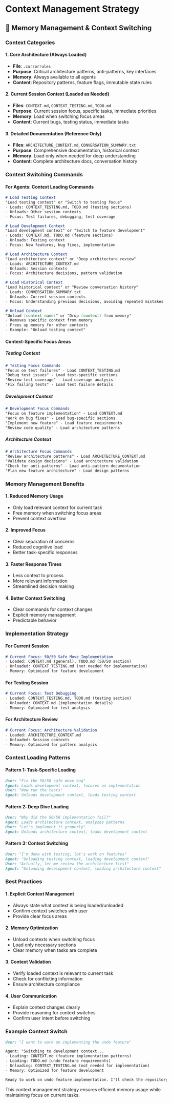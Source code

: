 # Context Management Strategy

## 🧠 Memory Management & Context Switching

### Context Categories

#### 1. **Core Architecture** (Always Loaded)
- **File**: `.cursorrules`
- **Purpose**: Critical architecture patterns, anti-patterns, key interfaces
- **Memory**: Always available to all agents
- **Content**: Repository patterns, feature flags, immutable state rules

#### 2. **Current Session Context** (Loaded as Needed)
- **Files**: `CONTEXT.md`, `CONTEXT_TESTING.md`, `TODO.md`
- **Purpose**: Current session focus, specific tasks, immediate priorities
- **Memory**: Load when switching focus areas
- **Content**: Current bugs, testing status, immediate tasks

#### 3. **Detailed Documentation** (Reference Only)
- **Files**: `ARCHITECTURE_CONTEXT.md`, `CONVERSATION_SUMMARY.txt`
- **Purpose**: Comprehensive documentation, historical context
- **Memory**: Load only when needed for deep understanding
- **Content**: Complete architecture docs, conversation history

### Context Switching Commands

#### For Agents: Context Loading Commands

```markdown
# Load Testing Context
"Load testing context" or "Switch to testing focus"
- Loads: CONTEXT_TESTING.md, TODO.md (testing sections)
- Unloads: Other session contexts
- Focus: Test failures, debugging, test coverage

# Load Development Context  
"Load development context" or "Switch to feature development"
- Loads: CONTEXT.md, TODO.md (feature sections)
- Unloads: Testing context
- Focus: New features, bug fixes, implementation

# Load Architecture Context
"Load architecture context" or "Deep architecture review"
- Loads: ARCHITECTURE_CONTEXT.md
- Unloads: Session contexts
- Focus: Architecture decisions, pattern validation

# Load Historical Context
"Load historical context" or "Review conversation history"
- Loads: CONVERSATION_SUMMARY.txt
- Unloads: Current session contexts
- Focus: Understanding previous decisions, avoiding repeated mistakes

# Unload Context
"Unload [context name]" or "Drop [context] from memory"
- Removes specific context from memory
- Frees up memory for other contexts
- Example: "Unload testing context"
```

#### Context-Specific Focus Areas

##### Testing Context
```markdown
# Testing Focus Commands
"Focus on test failures" - Load CONTEXT_TESTING.md
"Debug test issues" - Load test-specific sections
"Review test coverage" - Load coverage analysis
"Fix failing tests" - Load test failure details
```

##### Development Context
```markdown
# Development Focus Commands
"Focus on feature implementation" - Load CONTEXT.md
"Work on bug fixes" - Load bug-specific sections
"Implement new feature" - Load feature requirements
"Review code quality" - Load architecture patterns
```

##### Architecture Context
```markdown
# Architecture Focus Commands
"Review architecture patterns" - Load ARCHITECTURE_CONTEXT.md
"Validate design decisions" - Load architecture validation
"Check for anti-patterns" - Load anti-pattern documentation
"Plan new feature architecture" - Load design patterns
```

### Memory Management Benefits

#### 1. **Reduced Memory Usage**
- Only load relevant context for current task
- Free memory when switching focus areas
- Prevent context overflow

#### 2. **Improved Focus**
- Clear separation of concerns
- Reduced cognitive load
- Better task-specific responses

#### 3. **Faster Response Times**
- Less context to process
- More relevant information
- Streamlined decision making

#### 4. **Better Context Switching**
- Clear commands for context changes
- Explicit memory management
- Predictable behavior

### Implementation Strategy

#### For Current Session
```markdown
# Current Focus: 50/50 Safe Move Implementation
- Loaded: CONTEXT.md (general), TODO.md (50/50 section)
- Unloaded: CONTEXT_TESTING.md (not needed for implementation)
- Memory: Optimized for feature development
```

#### For Testing Session
```markdown
# Current Focus: Test Debugging
- Loaded: CONTEXT_TESTING.md, TODO.md (testing section)
- Unloaded: CONTEXT.md (implementation details)
- Memory: Optimized for test analysis
```

#### For Architecture Review
```markdown
# Current Focus: Architecture Validation
- Loaded: ARCHITECTURE_CONTEXT.md
- Unloaded: Session contexts
- Memory: Optimized for pattern analysis
```

### Context Loading Patterns

#### Pattern 1: Task-Specific Loading
```markdown
User: "Fix the 50/50 safe move bug"
Agent: Loads development context, focuses on implementation
User: "Now run the tests"
Agent: Unloads development context, loads testing context
```

#### Pattern 2: Deep Dive Loading
```markdown
User: "Why did the 50/50 implementation fail?"
Agent: Loads architecture context, analyzes patterns
User: "Let's implement it properly"
Agent: Unloads architecture context, loads development context
```

#### Pattern 3: Context Switching
```markdown
User: "I'm done with testing, let's work on features"
Agent: "Unloading testing context, loading development context"
User: "Actually, let me review the architecture first"
Agent: "Unloading development context, loading architecture context"
```

### Best Practices

#### 1. **Explicit Context Management**
- Always state what context is being loaded/unloaded
- Confirm context switches with user
- Provide clear focus areas

#### 2. **Memory Optimization**
- Unload contexts when switching focus
- Load only necessary sections
- Clear memory when tasks are complete

#### 3. **Context Validation**
- Verify loaded context is relevant to current task
- Check for conflicting information
- Ensure architecture compliance

#### 4. **User Communication**
- Explain context changes clearly
- Provide reasoning for context switches
- Confirm user intent before switching

### Example Context Switch

```markdown
User: "I want to work on implementing the undo feature"

Agent: "Switching to development context...
- Loading: CONTEXT.md (feature implementation patterns)
- Loading: TODO.md (undo feature requirements)  
- Unloading: CONTEXT_TESTING.md (not needed for implementation)
- Memory: Optimized for feature development

Ready to work on undo feature implementation. I'll check the repository interface first to ensure we follow the established patterns."
```

This context management strategy ensures efficient memory usage while maintaining focus on current tasks. 